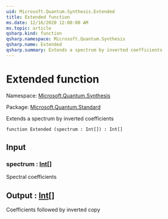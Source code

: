 ```yaml
---
uid: Microsoft.Quantum.Synthesis.Extended
title: Extended function
ms.date: 12/16/2020 12:00:00 AM
ms.topic: article
qsharp.kind: function
qsharp.namespace: Microsoft.Quantum.Synthesis
qsharp.name: Extended
qsharp.summary: Extends a spectrum by inverted coefficients
---
```


# Extended function

Namespace: [Microsoft.Quantum.Synthesis](xref:Microsoft.Quantum.Synthesis)

Package: [Microsoft.Quantum.Standard](https://nuget.org/packages/Microsoft.Quantum.Standard)


Extends a spectrum by inverted coefficients

```qsharp
function Extended (spectrum : Int[]) : Int[]
```


## Input

### spectrum : [Int](xref:microsoft.quantum.lang-ref.int)[]

Spectral coefficients



## Output : [Int](xref:microsoft.quantum.lang-ref.int)[]

Coefficients followed by inverted copy